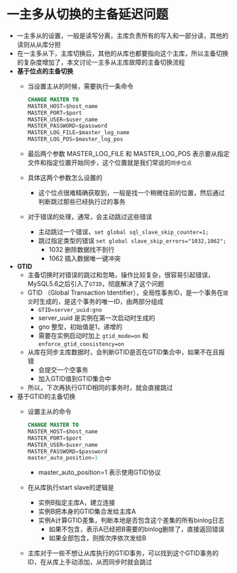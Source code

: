 # 一主多从切换的主备延迟问题

- 一主多从的设置，一般是读写分离，主库负责所有的写入和一部分读，其他的读则从从库分担
- 在一主多从下，主库切换后，其他的从库也都要指向这个主库，所以主备切换的复杂度增加了，本文讨论一主多从主库故障的主备切换流程
- **基于位点的主备切换**
    - 当设置主从的时候，需要执行一条命令

        ```sql
        CHANGE MASTER TO 
        MASTER_HOST=$host_name 
        MASTER_PORT=$port 
        MASTER_USER=$user_name 
        MASTER_PASSWORD=$password 
        MASTER_LOG_FILE=$master_log_name 
        MASTER_LOG_POS=$master_log_pos
        ```

    - 最后两个参数 MASTER_LOG_FILE 和 MASTER_LOG_POS 表示要从指定文件和指定位置开始同步，这个位置就是我们常说的`同步位点`
    - 具体这两个参数怎么设置的
        - 这个位点很难精确获取到，一般是找一个稍微往前的位置，然后通过判断跳过那些已经执行过的事务
    - 对于错误的处理，通常，会主动跳过这些错误
        - 主动跳过一个错误，`set global sql_slave_skip_counter=1;`
        - 跳过指定类型的错误  `set global slave_skip_errors="1032,1062";`
            - 1032  删除数据找不到行
            - 1062 插入数据唯一键冲突
- **GTID**
    - 主备切换时对错误的跳过和忽略，操作比较复杂，很容易引起错误，MySQL5.6之后引入了`GTID`，彻底解决了这个问题
    - GTID （Global Transaction Identifier），全局性事务ID，是一个事务在`提交`时生成的，是这个事务的唯一ID，由两部分组成
        - `GTID=server_uuid:gno`
        - server_uuid  是实例在第一次启动时生成的
        - gno  整型，初始值是1，递增的
        - 需要在实例启动时加上 `gtid_mode=on` 和 `enforce_gtid_consistency=on`
    - 从库在同步主库数据时，会判断GTID是否在GTID集合中，如果不在且报错
        - 会提交一个空事务
        - 加入GTID值到GTID集合中
    - 所以，下次再执行GTID相同的事务时，就会直接跳过
- 基于GTID的主备切换
    - 设置主从的命令

        ```sql
        CHANGE MASTER TO 
        MASTER_HOST=$host_name 
        MASTER_PORT=$port 
        MASTER_USER=$user_name 
        MASTER_PASSWORD=$password 
        master_auto_position=1 
        ```

        - master_auto_position=1 表示使用GTID协议
    - 在从库执行start slave的逻辑是
        - 实例B指定主库A，建立连接
        - 实例B把本身的GTID集合发给主库A
        - 实例A计算GTID差集，判断本地是否包含这个差集的所有binlog日志
            - 如果不包含，表示A已经把B需要的binlog删除了，直接返回错误
            - 如果全部包含，则按次序依次发给B
    - 主库对于一些不想让从库执行的GTID事务，可以找到这个GTID事务的ID，在从库上手动添加，从而同步时就会跳过